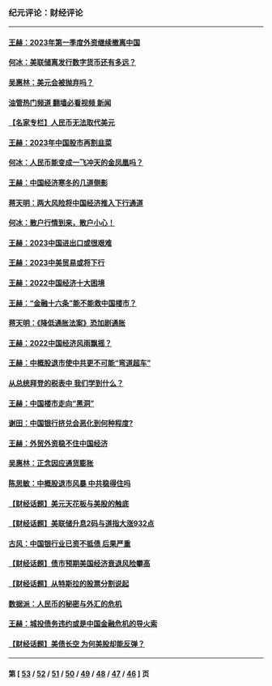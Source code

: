 ### 纪元评论：财经评论
---
#### [王赫：2023年第一季度外资继续撤离中国](../../pages/nsc1026/n13988870.md?06120330) 
#### [何冰：美联储离发行数字货币还有多远？](../../pages/nsc1026/n13986109.md?06120330) 
#### [吴惠林：美元会被抛弃吗？](../../pages/nsc1026/n13984087.md?06120330) 
#### [油管热门频道 翻墙必看视频 新闻](ok?06120330)
#### [【名家专栏】人民币无法取代美元](../../pages/nsc1026/n13974270.md?06120330) 
#### [王赫：2023年中国股市再割韭菜](../../pages/nsc1026/n13965334.md?06120330) 
#### [何冰：人民币能变成一飞冲天的金凤凰吗？](../../pages/nsc1026/n13964999.md?06120330) 
#### [王赫：中国经济寒冬的几道侧影](../../pages/nsc1026/n13932953.md?06120330) 
#### [蒋天明：两大风险将中国经济推入下行通道](../../pages/nsc1026/n13929820.md?06120330) 
#### [何冰：散户行情到来，散户小心！](../../pages/nsc1026/n13928308.md?06120330) 
#### [王赫：2023中国进出口或很艰难](../../pages/nsc1026/n13911515.md?06120330) 
#### [王赫：2023中美贸易或将下行](../../pages/nsc1026/n13899005.md?06120330) 
#### [王赫：2022中国经济十大困境](../../pages/nsc1026/n13883766.md?06120330) 
#### [王赫：“金融十六条”能不能救中国楼市？](../../pages/nsc1026/n13868431.md?06120330) 
#### [蒋天明：《降低通胀法案》恐加剧通胀](../../pages/nsc1026/n13806996.md?06120330) 
#### [王赫：2022中国经济风雨飘摇？](../../pages/nsc1026/n13803207.md?06120330) 
#### [王赫：中概股退市使中共更不可能“弯道超车”](../../pages/nsc1026/n13802858.md?06120330) 
#### [从总统拜登的税表中 我们学到什么？](../../pages/nsc1026/n13773081.md?06120330) 
#### [王赫：中国楼市走向“黑洞”](../../pages/nsc1026/n13770647.md?06120330) 
#### [谢田：中国银行挤兑会恶化到何种程度?](../../pages/nsc1026/n13766965.md?06120330) 
#### [王赫：外贸外资稳不住中国经济](../../pages/nsc1026/n13753933.md?06120330) 
#### [吴惠林：正念因应通货膨胀](../../pages/nsc1026/n13750350.md?06120330) 
#### [陈思敏：中概股退市风暴 中共稳得住吗](../../pages/nsc1026/n13738978.md?06120330) 
#### [【财经话题】美元天花板与美股的触底](../../pages/nsc1026/n13736495.md?06120330) 
#### [【财经话题】美联储升息2码与道指大涨932点](../../pages/nsc1026/n13727377.md?06120330) 
#### [古风：中国银行业已资不抵债 后果严重](../../pages/nsc1026/n13726111.md?06120330) 
#### [【财经话题】债市预期美国经济衰退风险攀高](../../pages/nsc1026/n13698043.md?06120330) 
#### [【财经话题】从特斯拉的股票分割说起](../../pages/nsc1026/n13679733.md?06120330) 
#### [数据派：人民币的秘密与外汇的危机](../../pages/nsc1026/n13667092.md?06120330) 
#### [王赫：城投债务违约或是中国金融危机的导火索](../../pages/nsc1026/n13665322.md?06120330) 
#### [【财经话题】美债长空 为何美股却能反弹？](../../pages/nsc1026/n13665895.md?06120330) 

---
#### 第 [ [53](./53.md?06120330) / [52](./52.md?06120330) / [51](./51.md?06120330) / [50](./50.md?06120330) / [49](./49.md?06120330) / [48](./48.md?06120330) / [47](./47.md?06120330) / [46](./46.md?06120330) ] 页
